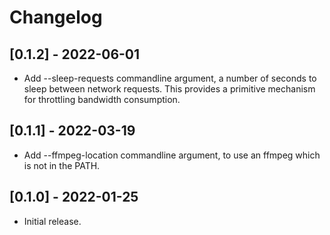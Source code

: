 # Changelog


## [0.1.2] - 2022-06-01

- Add --sleep-requests commandline argument, a number of seconds to sleep between network requests.
  This provides a primitive mechanism for throttling bandwidth consumption.


## [0.1.1] - 2022-03-19

- Add --ffmpeg-location commandline argument, to use an ffmpeg which is not in the PATH. 


## [0.1.0] - 2022-01-25

- Initial release.
